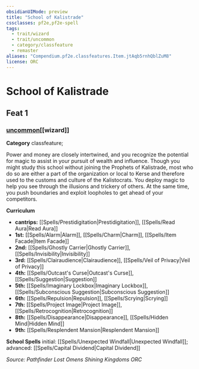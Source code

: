 ```yaml
---
obsidianUIMode: preview
title: "School of Kalistrade"
cssclasses: pf2e,pf2e-spell
tags:
  - trait/wizard
  - trait/uncommon
  - category/classfeature
  - remaster
aliases: "Compendium.pf2e.classfeatures.Item.jtAqb5rnhQblZuM8"
license: ORC
---
```

# School of Kalistrade
## Feat 1
### [uncommon](uncommon "Uncommon Rarity Trait")[[wizard]]

**Category** classfeature; 




Power and money are closely intertwined, and you recognize the potential for magic to assist in your pursuit of wealth and influence. Though you might study this school without joining the Prophets of Kalistrade, most who do so are either a part of the organization or local to Kerse and therefore used to the customs and culture of the Kalistocrats. You deploy magic to help you see through the illusions and trickery of others. At the same time, you push boundaries and exploit loopholes to get ahead of your competitors.

**Curriculum**

*   **cantrips:** [[Spells/Prestidigitation|Prestidigitation]], [[Spells/Read Aura|Read Aura]]
*   **1st:** [[Spells/Alarm|Alarm]], [[Spells/Charm|Charm]], [[Spells/Item Facade|Item Facade]]
*   **2nd:** [[Spells/Ghostly Carrier|Ghostly Carrier]], [[Spells/Invisibility|Invisibility]]
*   **3rd:** [[Spells/Clairaudience|Clairaudience]], [[Spells/Veil of Privacy|Veil of Privacy]]
*   **4th:** [[Spells/Outcast's Curse|Outcast's Curse]], [[Spells/Suggestion|Suggestion]]
*   **5th:** [[Spells/Imaginary Lockbox|Imaginary Lockbox]], [[Spells/Subconscious Suggestion|Subconscious Suggestion]]
*   **6th:** [[Spells/Repulsion|Repulsion]], [[Spells/Scrying|Scrying]]
*   **7th:** [[Spells/Project Image|Project Image]], [[Spells/Retrocognition|Retrocognition]]
*   **8th:** [[Spells/Disappearance|Disappearance]], [[Spells/Hidden Mind|Hidden Mind]]
*   **9th:** [[Spells/Resplendent Mansion|Resplendent Mansion]]

**School Spells** initial: [[Spells/Unexpected Windfall|Unexpected Windfall]]; advanced: [[Spells/Capital Dividend|Capital Dividend]]

*Source: Pathfinder Lost Omens Shining Kingdoms*
*ORC*